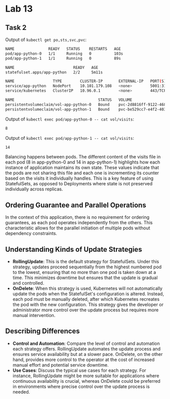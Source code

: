 # Lab 13

## Task 2

Output of `kubectl get po,sts,svc,pvc`:
```bash
NAME               READY   STATUS    RESTARTS   AGE
pod/app-python-0   1/1     Running   0          103s
pod/app-python-1   1/1     Running   0          89s

NAME                          READY   AGE
statefulset.apps/app-python   2/2     5m11s

NAME                 TYPE        CLUSTER-IP       EXTERNAL-IP   PORT(S)          AGE
service/app-python   NodePort    10.101.179.108   <none>        5001:31494/TCP   5m11s
service/kubernetes   ClusterIP   10.96.0.1        <none>        443/TCP          6m4s

NAME                                     STATUS   VOLUME                                     CAPACITY   ACCESS MODES   STORAGECLASS   AGE
persistentvolumeclaim/vol-app-python-0   Bound    pvc-2d8816ff-9122-4685-9d7e-d22f94a4c41a   2Gi        RWO            standard       5m11s
persistentvolumeclaim/vol-app-python-1   Bound    pvc-be529cc7-e4f2-4033-ba49-32797f5dff6c   2Gi        RWO            standard       89s
```

Output of `kubectl exec pod/app-python-0 -- cat vol/visits`:
```bash
8
```

Output of `kubectl exec pod/app-python-1 -- cat vol/visits`:
```bash
14
```

Balancing happens between pods. The different content of the visits file in each pod (8 in app-python-0 and 14 in app-python-1) highlights how each instance of application maintains its own state. These values indicate that the pods are not sharing this file and each one is incrementing its counter based on the visits it individually handles. This is a key feature of using StatefulSets, as opposed to Deployments where state is not preserved individually across replicas.

## Ordering Guarantee and Parallel Operations

In the context of this application, there is no requirement for ordering guarantees, as each pod operates independently from the others. This characteristic allows for the parallel initiation of multiple pods without dependency constraints.

## Understanding Kinds of Update Strategies

- **RollingUpdate**: This is the default strategy for StatefulSets. Under this strategy, updates proceed sequentially from the highest numbered pod to the lowest, ensuring that no more than one pod is taken down at a time. This minimizes downtime but ensures that the update is gradual and controlled.
- **OnDelete**: When this strategy is used, Kubernetes will not automatically update the pods when the StatefulSet's configuration is altered. Instead, each pod must be manually deleted, after which Kubernetes recreates the pod with the new configuration. This strategy gives the developer or administrator more control over the update process but requires more manual intervention.


## Describing Differences

- **Control and Automation**: Compare the level of control and automation each strategy offers. RollingUpdate automates the update process and ensures service availability but at a slower pace. OnDelete, on the other hand, provides more control to the operator at the cost of increased manual effort and potential service downtime.
- **Use Cases**: Discuss the typical use cases for each strategy. For instance, RollingUpdate might be more suitable for applications where continuous availability is crucial, whereas OnDelete could be preferred in environments where precise control over the update process is needed.